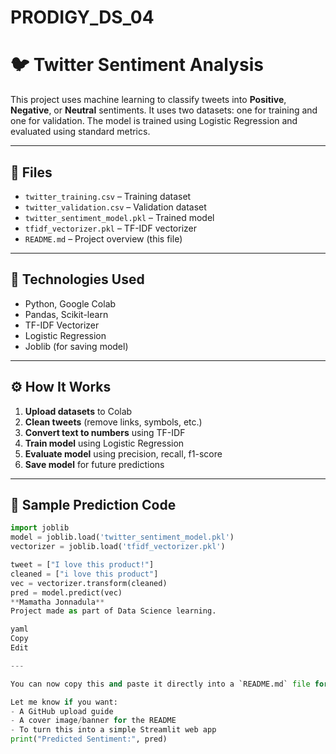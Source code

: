 # PRODIGY_DS_04
# 🐦 Twitter Sentiment Analysis

This project uses machine learning to classify tweets into **Positive**, **Negative**, or **Neutral** sentiments. It uses two datasets: one for training and one for validation. The model is trained using Logistic Regression and evaluated using standard metrics.

---

## 📁 Files

- `twitter_training.csv` – Training dataset  
- `twitter_validation.csv` – Validation dataset  
- `twitter_sentiment_model.pkl` – Trained model  
- `tfidf_vectorizer.pkl` – TF-IDF vectorizer  
- `README.md` – Project overview (this file)

---

## 🔧 Technologies Used

- Python, Google Colab  
- Pandas, Scikit-learn  
- TF-IDF Vectorizer  
- Logistic Regression  
- Joblib (for saving model)

---

## ⚙️ How It Works

1. **Upload datasets** to Colab  
2. **Clean tweets** (remove links, symbols, etc.)  
3. **Convert text to numbers** using TF-IDF  
4. **Train model** using Logistic Regression  
5. **Evaluate model** using precision, recall, f1-score  
6. **Save model** for future predictions

---

## 🧪 Sample Prediction Code

```python
import joblib
model = joblib.load('twitter_sentiment_model.pkl')
vectorizer = joblib.load('tfidf_vectorizer.pkl')

tweet = ["I love this product!"]
cleaned = ["i love this product"]
vec = vectorizer.transform(cleaned)
pred = model.predict(vec)
**Mamatha Jonnadula**
Project made as part of Data Science learning.

yaml
Copy
Edit

---

You can now copy this and paste it directly into a `README.md` file for GitHub or any project folder.

Let me know if you want:
- A GitHub upload guide
- A cover image/banner for the README
- To turn this into a simple Streamlit web app
print("Predicted Sentiment:", pred)

